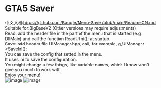 # GTA5 Saver  
中文文档:https://github.com/Baugle/Menu-Saver/blob/main/ReadmeCN.md  
Suitable for:BigBaseV2  (Other versions may require adjustments)  
Read: add the header file in the part of the menu that is started (e.g. DllMain) and call the function ReadUIIni(); at startup.  
Save: add header file UIManager.hpp, call, for example, g_UiManager->SaveIni();  
You can save the config that setted in the menu.  
It uses ini to save the configuration.  
You might change a few things, like variable names, which I know won't give you much to work with.    
Enjoy your menu!  
![image](https://github.com/user-attachments/assets/ebff53c3-2d77-4ca3-b29b-9b4d04950381)
![image](https://github.com/user-attachments/assets/34c616f6-79f0-405b-9fc3-b52625c01b77)



